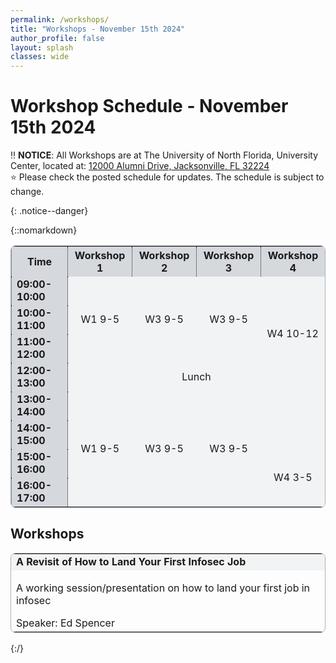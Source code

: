 ```yaml
---
permalink: /workshops/
title: "Workshops - November 15th 2024"
author_profile: false
layout: splash
classes: wide
---
```


# Workshop Schedule - November 15th 2024

:bangbang: **NOTICE**: All Workshops are at The University of North Florida, University Center, located at: [12000 Alumni Drive, Jacksonville, FL 32224](https://www.unf.edu/universitycenter/directions.html)<br>
:star: Please check the posted schedule for updates. The schedule is subject to change.<br>
<!--//lewta// >:star: The schedule is also available via [HackerTracker](https://hackertracker.app/) on your mobile device. //-->
{: .notice--danger}

{::nomarkdown}
<table style="border-style:solid; border-color:#ABB2B9; border-width:thin; border-radius: 8px;">
    <tr>
        <th style='background-color:#D5D8DC; text-align:center; vertical-align:middle border-right-style:dotted; border-left-style:dotted; border-width:thin;'>Time</th>
        <th style='background-color:#D5D8DC; text-align:center; vertical-align:middle; border-right-style:dotted; border-left-style:dotted; border-width:thin;'>Workshop 1</th>
        <th style='background-color:#D5D8DC; text-align:center; vertical-align:middle'>Workshop 2</th>
        <th style='background-color:#D5D8DC; text-align:center; vertical-align:middle; border-right-style:dotted; border-left-style:dotted; border-width:thin;'>Workshop 3</th>
        <th style='background-color:#D5D8DC; text-align:center; vertical-align:middle'>Workshop 4</th>
    </tr>
    <tr>
        <td style='background-color:#D5D8DC; font-weight:700; border-right-style:dotted; border-left-style:dotted; border-width:thin;'>09:00-10:00</td>
        <td rowspan="3" style='background-color:#F2F3F4; text-align:center; vertical-align:middle'>W1 9-5</td>
        <td rowspan="3" style='background-color:#F2F3F4; text-align:center; vertical-align:middle'>W3 9-5</td>
        <td rowspan="3" style='background-color:#F2F3F4; text-align:center; vertical-align:middle'>W3 9-5</td>
        <td style='background-color:#F2F3F4; text-align:center; vertical-align:middle'>&nbsp;</td>
    </tr>
    <tr>
        <td style='background-color:#D5D8DC; font-weight:700; border-right-style:dotted; border-left-style:dotted; border-width:thin;'>10:00-11:00</td>
        <td rowspan="2" style='background-color:#F2F3F4; text-align:center; vertical-align:middle'>W4 10-12</td>
    </tr>
    <tr>
        <td style='background-color:#D5D8DC; font-weight:700; border-right-style:dotted; border-left-style:dotted; border-width:thin;'>11:00-12:00</td>
    </tr>
    <tr>
        <td style='background-color:#D5D8DC; font-weight:700; border-right-style:dotted; border-left-style:dotted; border-width:thin;'>12:00-13:00</td>
        <td colspan="4" style='background-color:#F2F3F4; text-align:center; vertical-align:middle'>Lunch</td>
    </tr>
    <tr>
        <td style='background-color:#D5D8DC; font-weight:700; border-right-style:dotted; border-left-style:dotted; border-width:thin;'>13:00-14:00</td>
        <td rowspan="4" style='background-color:#F2F3F4; text-align:center; vertical-align:middle'>W1 9-5</td>
        <td rowspan="4" style='background-color:#F2F3F4; text-align:center; vertical-align:middle'>W3 9-5</td>
        <td rowspan="4" style='background-color:#F2F3F4; text-align:center; vertical-align:middle'>W3 9-5</td>
        <td style='background-color:#F2F3F4; text-align:center; vertical-align:middle'>&nbsp;</td>
    </tr>
    <tr>
        <td style='background-color:#D5D8DC; font-weight:700; border-right-style:dotted; border-left-style:dotted; border-width:thin;'>14:00-15:00</td>
        <td style='background-color:#F2F3F4; text-align:center; vertical-align:middle'>&nbsp;</td>
    </tr>
    <tr>
        <td style='background-color:#D5D8DC; font-weight:700; border-right-style:dotted; border-left-style:dotted; border-width:thin;'>15:00-16:00</td>
        <td rowspan="2" style='background-color:#F2F3F4; text-align:center; vertical-align:middle'>W4 3-5</td>
    </tr>
    <tr>
        <td style='background-color:#D5D8DC; font-weight:700; border-right-style:dotted; border-left-style:dotted; border-width:thin;'>16:00-17:00</td>
    </tr>
    </table>
    <h2>Workshops</h2>
    <table style="border-style:solid; border-color:#ABB2B9; border-width:thin; border-radius: 8px;">
        <tr>
            <td style='background-color:#F2F3F4; font-weight:700;' id='T1'>A Revisit of How to Land Your First Infosec Job</td>
        </tr>
        <tr>
            <td>
                <p>A working session/presentation on how to land your first job in infosec</p>
                Speaker: Ed Spencer
            </td>
        </tr>
    </table>

{:/}